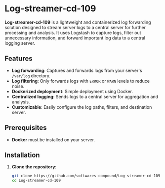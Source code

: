 # Log-streamer-cd-109

**Log-streamer-cd-109** is a lightweight and containerized log forwarding solution designed to stream server logs to a central server for further processing and analysis. It uses Logstash to capture logs, filter out unnecessary information, and forward important log data to a central logging server.

## Features

- **Log forwarding**: Captures and forwards logs from your server's `/var/log` directory.
- **Log filtering**: Only forwards logs with `ERROR` or `WARN` levels to reduce noise.
- **Dockerized deployment**: Simple deployment using Docker.
- **Centralized logging**: Sends logs to a central server for aggregation and analysis.
- **Customizable**: Easily configure the log paths, filters, and destination server.

## Prerequisites

- **Docker** must be installed on your server.

## Installation

1. **Clone the repository**:
   ```bash
   git clone https://github.com/softwares-compound/Log-streamer-cd-109.git
   cd Log-streamer-cd-109
